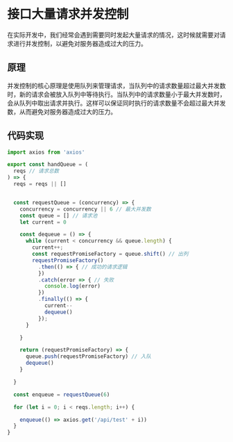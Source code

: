 # 接口大量请求并发控制


在实际开发中，我们经常会遇到需要同时发起大量请求的情况，这时候就需要对请求进行并发控制，以避免对服务器造成过大的压力。

## 原理

并发控制的核心原理是使用队列来管理请求，当队列中的请求数量超过最大并发数时，新的请求会被放入队列中等待执行。当队列中的请求数量小于最大并发数时，会从队列中取出请求并执行。这样可以保证同时执行的请求数量不会超过最大并发数，从而避免对服务器造成过大的压力。

## 代码实现

``` javascript
import axios from 'axios'

export const handQueue = (
  reqs // 请求总数
) => {
  reqs = reqs || []


  const requestQueue = (concurrency) => {
    concurrency = concurrency || 6 // 最大并发数
    const queue = [] // 请求池
    let current = 0

    const dequeue = () => {
      while (current < concurrency && queue.length) {
        current++;
        const requestPromiseFactory = queue.shift() // 出列
        requestPromiseFactory()
          .then(() => { // 成功的请求逻辑
          })
          .catch(error => { // 失败
            console.log(error)
          })
          .finally(() => {
            current--
            dequeue()
          });
      }

    }

    return (requestPromiseFactory) => {
      queue.push(requestPromiseFactory) // 入队
      dequeue()
    }

  }

  const enqueue = requestQueue(6)

  for (let i = 0; i < reqs.length; i++) {

    enqueue(() => axios.get('/api/test' + i))
  }
}
```
